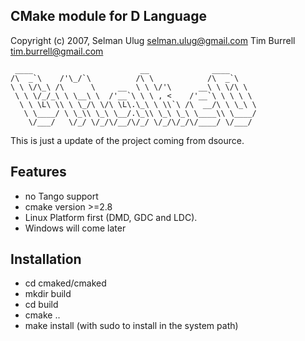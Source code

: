 ## CMake module for D Language
Copyright (c) 2007, Selman Ulug <selman.ulug@gmail.com>
                    Tim Burrell <tim.burrell@gmail.com>
   
     ____                        __              ____ 
    /\  _`\    /'\_/`\          /\ \            /\  _`\
    \ \ \/\_\ /\      \     __  \ \ \/'\      __\ \ \/\ \
     \ \ \/_/_\ \ \__\ \  /'__`\ \ \ , <    /'__`\ \ \ \ \
      \ \ \L\ \\ \ \_/\ \/\ \L\.\_\ \ \\`\ /\  __/\ \ \_\ \
       \ \____/ \ \_\\ \_\ \__/.\_\\ \_\ \_\ \____\\ \____/
        \/___/   \/_/ \/_/\/__/\/_/ \/_/\/_/\/____/ \/___/
      

  
This is just a update of the project coming from dsource. 

Features 
--------
 * no Tango support 
 * cmake version >=2.8
 * Linux Platform first (DMD, GDC and LDC). 
 * Windows will come later
  
## Installation

* cd cmaked/cmaked
* mkdir build
* cd build
* cmake ..
* make install (with sudo to install in the system path)


